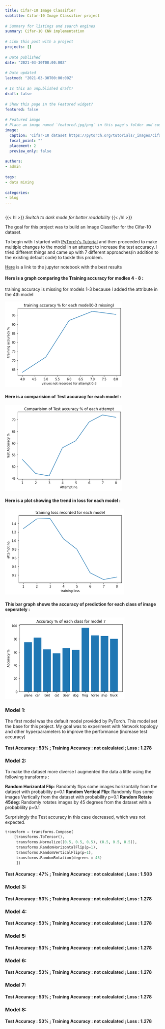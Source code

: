 ```yaml
---
title: Cifar-10 Image Classifier
subtitle: Cifar-10 Image Classifier project

# Summary for listings and search engines
summary: Cifar-10 CNN implementation

# Link this post with a project
projects: []

# Date published
date: "2021-03-30T00:00:00Z"

# Date updated
lastmod: "2021-03-30T00:00:00Z"

# Is this an unpublished draft?
draft: false

# Show this page in the Featured widget?
featured: false

# Featured image
# Place an image named `featured.jpg/png` in this page's folder and customize its options here.
image:
  caption: 'Cifar-10 dataset https://pytorch.org/tutorials/_images/cifar10.png'
  focal_point: ""
  placement: 2
  preview_only: false

authors:
- admin

tags:
- data mining

categories:
- blog
---
```


##  

{{< hl >}} _Switch to dark mode for better readability_ {{< /hl >}}

The goal for this project was to build an Image Classifier for the Cifar-10 dataset.

To begin with I started with [PyTorch's Tutorial](https://pytorch.org/tutorials/beginner/blitz/cifar10_tutorial.html#sphx-glr-beginner-blitz-cifar10-tutorial-py) and then proceeded to make multiple changes to the model in an attempt to increase the test accuracy. I tried different things and came up with 7 different approaches(in addition to the existing default code) to tackle this problem.

[Here](https://github.com/rohanmandrekar/Cifar-10-/blob/master/best_attempt(model7).ipynb) is a link to the jupyter notebook with the best results

#### Here is a graph comparing the Training accuracy for modles 4 - 8 :
training accuracy is missing for models 1-3 because I added the attribute in the 4th model

![png](./trainingacc.png)

#### Here is a comparision of Test accuracy for each model :

![png](./testacc.png)

#### Here is a plot showing the trend in loss for each model :

![png](./loss.png)

#### This bar graph shows the accuracy of prediction for each class of image seperately :

![png](./bar.png)


### Model 1:
The first model was the default model provided by PyTorch. This model set the base for this project. My goal was to experiment with Network topology and other hyperparameters to improve the performance (increase test accuracy)
#### Test Accuracy : 53% ; Training Accuracy : not calculated ; Loss : 1.278

### Model 2:
To make the dataset more diverse I augmented the data a little using the following transforms :

**Random Horizontal Flip**: Randomly flips some images horizontally from the dataset with probability p=0.1
**Random Vertical Flip**: Randomly flips some images Vertically from the dataset with probability p=0.1
**Random Rotate 45deg**: Randomly rotates images by 45 degrees from the dataset with a probablility p=0.1

Surprisingly the Test accuracy in this case decreased, which was not expected.

```python
transform = transforms.Compose(
    [transforms.ToTensor(),
     transforms.Normalize((0.5, 0.5, 0.5), (0.5, 0.5, 0.5)),
     transforms.RandomHorizontalFlip(p=1),
     transforms.RandomVerticalFlip(p=1),
     transforms.RandomRotation(degrees = 45)
     ])
```     
#### Test Accuracy : 47% ; Training Accuracy : not calculated ; Loss : 1.503

### Model 3:

#### Test Accuracy : 53% ; Training Accuracy : not calculated ; Loss : 1.278

### Model 4:
#### Test Accuracy : 53% ; Training Accuracy : not calculated ; Loss : 1.278

### Model 5:
#### Test Accuracy : 53% ; Training Accuracy : not calculated ; Loss : 1.278

### Model 6:
#### Test Accuracy : 53% ; Training Accuracy : not calculated ; Loss : 1.278

### Model 7:
#### Test Accuracy : 53% ; Training Accuracy : not calculated ; Loss : 1.278

### Model 8:
#### Test Accuracy : 53% ; Training Accuracy : not calculated ; Loss : 1.278





